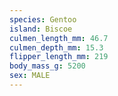 ```yaml
---
species: Gentoo
island: Biscoe
culmen_length_mm: 46.7
culmen_depth_mm: 15.3
flipper_length_mm: 219
body_mass_g: 5200
sex: MALE
---
```

